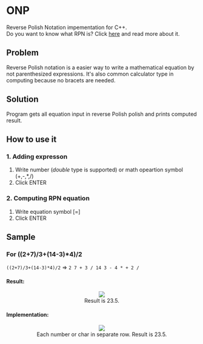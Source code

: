 # ONP
Reverse Polish Notation impementation for C++. <br/>
Do you want to know what RPN is? Click [here](https://en.wikipedia.org/wiki/Reverse_Polish_notation) and read more about it.

## Problem
Reverse Polish notation is a easier way to write a mathematical equation by not parenthesized expressions. It's also common calculator type in computing because no bracets are needed.

## Solution
Program gets all equation input in reverse Polish polish and prints computed result.

## How to use it
### 1. Adding expresson
1. Write number (*double* type is supported) or math opeartion symbol (+,-,*,/)
2. Click ENTER
### 2. Computing RPN equation
1. Write equation symbol [=]
2. Click ENTER
## Sample

### For ((2+7)/3+(14-3)*4)/2

`((2+7)/3+(14-3)*4)/2` => `2 7 + 3 / 14 3 - 4 * + 2 /`

#### Result:
<p align="center">
    <img src="https://i.ibb.co/j6bQtdr/Capture.png"><br/>
    Result is 23.5.
</p>

#### Implementation:
<p align="center">
    <img src="https://i.ibb.co/qjCTjT4/Capture.png"><br/>
    Each number or char in separate row. Result is 23.5.
</p>
